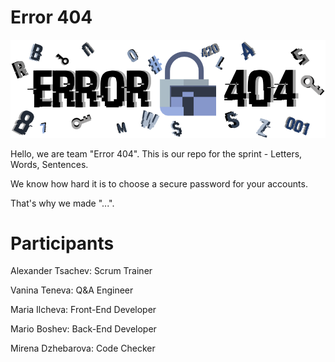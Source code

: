 <h1>Error 404</h1>

<img src="Pictures/Logo 2.png" width="1000">

<p>Hello, we are team "Error 404". 
This is our repo for the sprint - Letters, Words, Sentences.

We know how hard it is to choose a secure password for your accounts.

That's why we made "...".</p> 

<h1>Participants</h1>

<p>Alexander Tsachev: Scrum Trainer 

Vanina Teneva: Q&A Engineer

Maria Ilcheva: Front-End Developer  

Mario Boshev: Back-End Developer   

Mirena Dzhebarova: Code Checker</p>   
